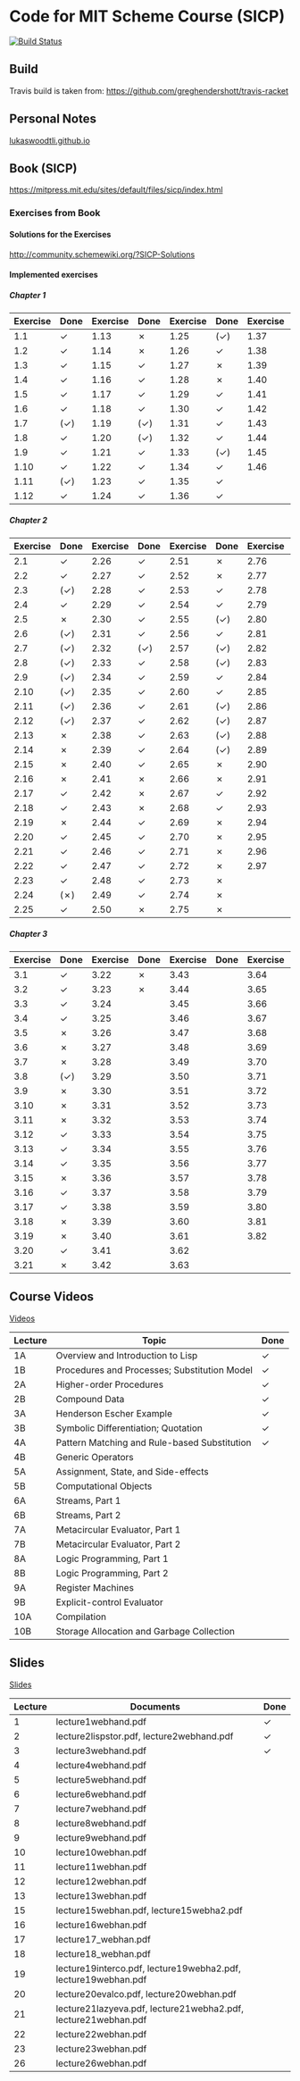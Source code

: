 # Code for MIT Scheme Course (SICP)

[![Build Status](https://travis-ci.org/LukasWoodtli/SchemeCourse.svg?branch=master)](https://travis-ci.org/LukasWoodtli/SchemeCourse)

## Build

Travis build is taken from: https://github.com/greghendershott/travis-racket

## Personal Notes

[lukaswoodtli.github.io](http://lukaswoodtli.github.io/tags.html#lisp-ref)

## Book (SICP)

https://mitpress.mit.edu/sites/default/files/sicp/index.html

### Exercises from Book

#### Solutions for the Exercises
http://community.schemewiki.org/?SICP-Solutions

#### Implemented exercises


##### Chapter 1

| Exercise | Done | Exercise | Done | Exercise | Done | Exercise | Done |
|----------|------|----------|------|----------|------|----------|------|
| 1.1      |   ✓  | 1.13     |   ✗  | 1.25     |  (✓) | 1.37     |   ✓  |
| 1.2      |   ✓  | 1.14     |   ✗  | 1.26     |   ✓  | 1.38     |   ✓  |
| 1.3      |   ✓  | 1.15     |   ✓  | 1.27     |   ✗  | 1.39     |   ✓  |
| 1.4      |   ✓  | 1.16     |   ✓  | 1.28     |   ✗  | 1.40     |   ✓  |
| 1.5      |   ✓  | 1.17     |   ✓  | 1.29     |   ✓  | 1.41     |   ✓  |
| 1.6      |   ✓  | 1.18     |   ✓  | 1.30     |   ✓  | 1.42     |   ✓  |
| 1.7      |  (✓) | 1.19     |  (✓) | 1.31     |   ✓  | 1.43     |   ✓  |
| 1.8      |   ✓  | 1.20     |  (✓) | 1.32     |   ✓  | 1.44     |   ✓  |
| 1.9      |   ✓  | 1.21     |   ✓  | 1.33     |  (✓) | 1.45     |   ✗  |
| 1.10     |   ✓  | 1.22     |   ✓  | 1.34     |   ✓  | 1.46     |  (✓) |
| 1.11     |  (✓) | 1.23     |   ✓  | 1.35     |   ✓  |          |      |
| 1.12     |   ✓  | 1.24     |   ✓  | 1.36     |   ✓  |          |      |


##### Chapter 2

| Exercise | Done | Exercise | Done | Exercise | Done | Exercise | Done |
|----------|------|----------|------|----------|------|----------|------|
| 2.1      |   ✓  | 2.26     |   ✓  | 2.51     |   ✗  | 2.76     |   ✗  |
| 2.2      |   ✓  | 2.27     |   ✓  | 2.52     |   ✗  | 2.77     |   ✗  |
| 2.3      |  (✓) | 2.28     |   ✓  | 2.53     |   ✓  | 2.78     |   ✗  |
| 2.4      |   ✓  | 2.29     |   ✓  | 2.54     |   ✓  | 2.79     |   ✗  |
| 2.5      |   ✗  | 2.30     |   ✓  | 2.55     |  (✓) | 2.80     |   ✗  |
| 2.6      |  (✓) | 2.31     |   ✓  | 2.56     |   ✓  | 2.81     |   ✗  |
| 2.7      |  (✓) | 2.32     |  (✓) | 2.57     |  (✓) | 2.82     |   ✗  |
| 2.8      |  (✓) | 2.33     |   ✓  | 2.58     |  (✓) | 2.83     |   ✗  |
| 2.9      |  (✓) | 2.34     |   ✓  | 2.59     |   ✓  | 2.84     |   ✗  |
| 2.10     |  (✓) | 2.35     |   ✓  | 2.60     |   ✓  | 2.85     |   ✗  |
| 2.11     |  (✓) | 2.36     |   ✓  | 2.61     |  (✓) | 2.86     |   ✗  |
| 2.12     |  (✓) | 2.37     |   ✓  | 2.62     |  (✓) | 2.87     |   ✗  |
| 2.13     |   ✗  | 2.38     |   ✓  | 2.63     |  (✓) | 2.88     |   ✗  |
| 2.14     |   ✗  | 2.39     |   ✓  | 2.64     |  (✓) | 2.89     |   ✗  |
| 2.15     |   ✗  | 2.40     |   ✓  | 2.65     |   ✗  | 2.90     |   ✗  |
| 2.16     |   ✗  | 2.41     |   ✗  | 2.66     |   ✗  | 2.91     |   ✗  |
| 2.17     |   ✓  | 2.42     |   ✗  | 2.67     |   ✓  | 2.92     |   ✗  |
| 2.18     |   ✓  | 2.43     |   ✗  | 2.68     |   ✓  | 2.93     |   ✗  |
| 2.19     |   ✗  | 2.44     |   ✓  | 2.69     |   ✗  | 2.94     |   ✗  |
| 2.20     |   ✓  | 2.45     |   ✓  | 2.70     |   ✗  | 2.95     |   ✗  |
| 2.21     |   ✓  | 2.46     |   ✓  | 2.71     |   ✗  | 2.96     |   ✗  |
| 2.22     |   ✓  | 2.47     |   ✓  | 2.72     |   ✗  | 2.97     |   ✗  |
| 2.23     |   ✓  | 2.48     |   ✓  | 2.73     |   ✗  |          |      |
| 2.24     |  (✗) | 2.49     |   ✓  | 2.74     |   ✗  |          |      |
| 2.25     |   ✓  | 2.50     |   ✗  | 2.75     |   ✗  |          |      |


##### Chapter 3

| Exercise | Done | Exercise | Done | Exercise | Done | Exercise | Done |
|----------|------|----------|------|----------|------|----------|------|
| 3.1      |   ✓  | 3.22     |   ✗  | 3.43     |      | 3.64     |      |
| 3.2      |   ✓  | 3.23     |   ✗  | 3.44     |      | 3.65     |      |
| 3.3      |   ✓  | 3.24     |      | 3.45     |      | 3.66     |      |
| 3.4      |   ✓  | 3.25     |      | 3.46     |      | 3.67     |      |
| 3.5      |   ✗  | 3.26     |      | 3.47     |      | 3.68     |      |
| 3.6      |   ✗  | 3.27     |      | 3.48     |      | 3.69     |      |
| 3.7      |   ✗  | 3.28     |      | 3.49     |      | 3.70     |      |
| 3.8      |  (✓) | 3.29     |      | 3.50     |      | 3.71     |      |
| 3.9      |   ✗  | 3.30     |      | 3.51     |      | 3.72     |      |
| 3.10     |   ✗  | 3.31     |      | 3.52     |      | 3.73     |      |
| 3.11     |   ✗  | 3.32     |      | 3.53     |      | 3.74     |      |
| 3.12     |   ✓  | 3.33     |      | 3.54     |      | 3.75     |      |
| 3.13     |   ✓  | 3.34     |      | 3.55     |      | 3.76     |      |
| 3.14     |   ✓  | 3.35     |      | 3.56     |      | 3.77     |      |
| 3.15     |   ✗  | 3.36     |      | 3.57     |      | 3.78     |      |
| 3.16     |   ✓  | 3.37     |      | 3.58     |      | 3.79     |      |
| 3.17     |   ✓  | 3.38     |      | 3.59     |      | 3.80     |      |
| 3.18     |   ✗  | 3.39     |      | 3.60     |      | 3.81     |      |
| 3.19     |   ✗  | 3.40     |      | 3.61     |      | 3.82     |      |
| 3.20     |   ✓  | 3.41     |      | 3.62     |      |          |      |
| 3.21     |   ✗  | 3.42     |      | 3.63     |      |          |      |


## Course Videos
[Videos](http://ocw.mit.edu/courses/electrical-engineering-and-computer-science/6-001-structure-and-interpretation-of-computer-programs-spring-2005/video-lectures/1a-overview-and-introduction-to-lisp/)

| Lecture | Topic                                          | Done |
|---------|------------------------------------------------|------|
| 1A      |  Overview and Introduction to Lisp             |  ✓   |
| 1B      |  Procedures and Processes; Substitution Model  |  ✓   |
| 2A      |  Higher-order Procedures                       |  ✓   |
| 2B      |  Compound Data                                 |  ✓   |
| 3A      |  Henderson Escher Example                      |  ✓   |
| 3B      |  Symbolic Differentiation; Quotation           |  ✓   |
| 4A      |  Pattern Matching and Rule-based Substitution  |  ✓   |
| 4B      |  Generic Operators                             |      |
| 5A      |  Assignment, State, and Side-effects           |      |
| 5B      |  Computational Objects                         |      |
| 6A      |  Streams, Part 1                               |      |
| 6B      |  Streams, Part 2                               |      |
| 7A      |  Metacircular Evaluator, Part 1                |      |
| 7B      |  Metacircular Evaluator, Part 2                |      |
| 8A      |  Logic Programming, Part 1                     |      |
| 8B      |  Logic Programming, Part 2                     |      |
| 9A      |  Register Machines                             |      |
| 9B      |  Explicit-control Evaluator                    |      |
| 10A     |  Compilation                                   |      |
| 10B     |  Storage Allocation and Garbage Collection     |      |




## Slides

[Slides](http://ocw.mit.edu/courses/electrical-engineering-and-computer-science/6-001-structure-and-interpretation-of-computer-programs-spring-2005/readings/)

| Lecture | Documents                                  | Done |
|---------|--------------------------------------------|------|
|    1    | lecture1webhand.pdf                        |   ✓  |
|    2    | lecture2lispstor.pdf, lecture2webhand.pdf  |   ✓  |
|    3    | lecture3webhand.pdf                        |   ✓  |
|    4    | lecture4webhand.pdf                        |      |
|    5    | lecture5webhand.pdf                        |      |
|    6    | lecture6webhand.pdf                        |      |
|    7    | lecture7webhand.pdf                        |      |
|    8    | lecture8webhand.pdf                        |      |
|    9    | lecture9webhand.pdf                        |      |
|   10    | lecture10webhan.pdf                        |      |
|   11    | lecture11webhan.pdf                        |      |
|   12    | lecture12webhan.pdf                        |      |
|   13    | lecture13webhan.pdf                        |      |
|   15    | lecture15webhan.pdf, lecture15webha2.pdf   |      |
|   16    | lecture16webhan.pdf                        |      |
|   17    | lecture17_webhan.pdf                       |      |
|   18    | lecture18_webhan.pdf                       |      |
|   19    | lecture19interco.pdf, lecture19webha2.pdf, lecture19webhan.pdf|      |
|   20    | lecture20evalco.pdf, lecture20webhan.pdf   |      |
|   21    | lecture21lazyeva.pdf, lecture21webha2.pdf, lecture21webhan.pdf|      |
|   22    | lecture22webhan.pdf                        |      |
|   23    | lecture23webhan.pdf                        |      |
|   26    | lecture26webhan.pdf                        |      |
